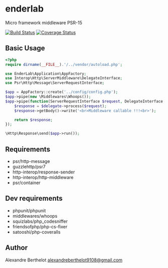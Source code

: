 # enderlab
Micro framework middleware PSR-15

[![Build Status](https://travis-ci.org/ender9108/enderlab.svg?branch=master)](https://travis-ci.org/ender9108/enderlab)
[![Coverage Status](https://coveralls.io/repos/github/ender9108/enderlab/badge.svg?branch=master)](https://coveralls.io/github/ender9108/enderlab?branch=master)


## Basic Usage
```php
<?php
require dirname(__FILE__).'/../vendor/autoload.php';

use EnderLab\Application\AppFactory;
use Interop\Http\ServerMiddleware\DelegateInterface;
use Psr\Http\Message\ServerRequestInterface;

$app = AppFactory::create('../config/config.php');
$app->pipe(new \Middlewares\Whoops());
$app->pipe(function(ServerRequestInterface $request, DelegateInterface $delegate) {
    $response = $delegate->process($request);
    $response->getBody()->write('<br>Middleware callable !!!<br>');

    return $response;
});

\Http\Response\send($app->run());
```

## Requirements
- psr/http-message
- guzzlehttp/psr7
- http-interop/response-sender
- http-interop/http-middleware
- psr/container


## Dev requirements
- phpunit/phpunit
- middlewares/whoops
- squizlabs/php_codesniffer
- friendsofphp/php-cs-fixer
- satooshi/php-coveralls


## Author
Alexandre Berthelot <alexandreberthelot9108@gmail.com>
